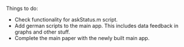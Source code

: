 Things to do:
* Check functionality for askStatus.m script.
* Add german scripts to the main app. This includes data feedback in graphs and other stuff.
* Complete the main paper with the newly built main app.
